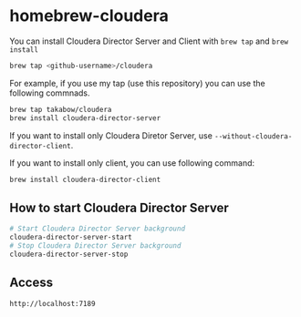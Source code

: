 # homebrew-cloudera

You can install Cloudera Director Server and Client with `brew tap` and `brew install`

```sh
brew tap <github-username>/cloudera
```

For example, if you use my tap (use this repository) you can use the following commnads.

```sh
brew tap takabow/cloudera
brew install cloudera-director-server
```

If you want to install only Cloudera Diretor Server, use `--without-cloudera-director-client`.

If you want to install only client, you can use following command:

```sh
brew install cloudera-director-client
```

## How to start Cloudera Director Server

```sh
# Start Cloudera Director Server background
cloudera-director-server-start
# Stop Cloudera Director Server background
cloudera-director-server-stop
```

## Access
```
http://localhost:7189
```

